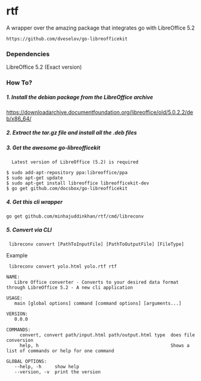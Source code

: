 # rtf

A wrapper over the amazing package that integrates go with LibreOffice 5.2

```https://github.com/dveselov/go-libreofficekit```

### Dependencies

LibreOffice 5.2 (Exact version)

### How To?

##### 1. Install the debian package from the LibreOffice archive
https://downloadarchive.documentfoundation.org/libreoffice/old/5.0.2.2/deb/x86_64/

##### 2. Extract the tar.gz file and install all the .deb files

##### 3. Get the awesome go-libreofficekit 

      Latest version of LibreOffice (5.2) is required
``` 
$ sudo add-apt-repository ppa:libreoffice/ppa 
$ sudo apt-get update
$ sudo apt-get install libreoffice libreofficekit-dev
$ go get github.com/docsbox/go-libreofficekit
```

##### 4. Get this cli wrapper

``` go get github.com/minhajuddinkhan/rtf/cmd/libreconv ```

##### 5. Convert via CLI
      
``` libreconv convert [PathToInputFile] [PathToOutputFile] [FileType]```

Example

``` libreconv convert yolo.html yolo.rtf rtf```


```
NAME:
   Libre Office converter - Converts to your desired data format through LibreOffice 5.2 - A new cli application

USAGE:
   main [global options] command [command options] [arguments...]

VERSION:
   0.0.0

COMMANDS:
     convert, convert path/input.html path/output.html type  does file conversion
     help, h                                                 Shows a list of commands or help for one command

GLOBAL OPTIONS:
   --help, -h     show help
   --version, -v  print the version
   ```
